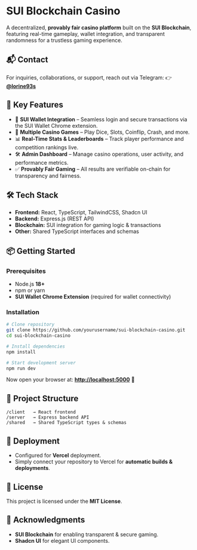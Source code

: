 # SUI Blockchain Casino

A decentralized, **provably fair casino platform** built on the **SUI Blockchain**, featuring real-time gameplay, wallet integration, and transparent randomness for a trustless gaming experience.

## 📬 Contact

For inquiries, collaborations, or support, reach out via Telegram:
👉 **[@lorine93s](https://t.me/lorine93s)**

## 🚀 Key Features

* 🔗 **SUI Wallet Integration** – Seamless login and secure transactions via the SUI Wallet Chrome extension.
* 🎲 **Multiple Casino Games** – Play Dice, Slots, Coinflip, Crash, and more.
* 📊 **Real-Time Stats & Leaderboards** – Track player performance and competition rankings live.
* 🛠 **Admin Dashboard** – Manage casino operations, user activity, and performance metrics.
* ✅ **Provably Fair Gaming** – All results are verifiable on-chain for transparency and fairness.

## 🛠️ Tech Stack

* **Frontend:** React, TypeScript, TailwindCSS, Shadcn UI
* **Backend:** Express.js (REST API)
* **Blockchain:** SUI integration for gaming logic & transactions
* **Other:** Shared TypeScript interfaces and schemas

## 📦 Getting Started

### Prerequisites

* Node.js **18+**
* npm or yarn
* **SUI Wallet Chrome Extension** (required for wallet connectivity)

### Installation

```bash
# Clone repository
git clone https://github.com/yourusername/sui-blockchain-casino.git
cd sui-blockchain-casino

# Install dependencies
npm install

# Start development server
npm run dev
```

Now open your browser at: **[http://localhost:5000](http://localhost:5000)** 🎉

## 📂 Project Structure

```
/client   → React frontend  
/server   → Express backend API  
/shared   → Shared TypeScript types & schemas  
```

## 🚀 Deployment

* Configured for **Vercel** deployment.
* Simply connect your repository to Vercel for **automatic builds & deployments**.

## 📜 License

This project is licensed under the **MIT License**.

## 🙌 Acknowledgments

* **SUI Blockchain** for enabling transparent & secure gaming.
* **Shadcn UI** for elegant UI components.


